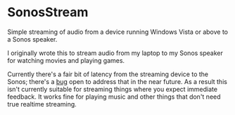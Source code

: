 # SonosStream
Simple streaming of audio from a device running Windows Vista or above to a Sonos speaker.

I originally wrote this to stream audio from my laptop to my Sonos speaker for watching movies and playing games.

Currently there's a fair bit of latency from the streaming device to the Sonos; there's a [bug](https://github.com/deanward81/SonosStream/issues/4) open to address that in the near future. As a result this isn't currently suitable for streaming things where you expect immediate feedback. It works fine for playing music and other things that don't need true realtime streaming.

